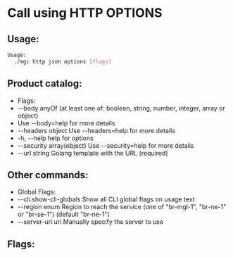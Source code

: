 # Call using HTTP OPTIONS

## Usage:
```bash
Usage:
  ./mgc http json options [flags]
```

## Product catalog:
- Flags:
- --body anyOf               (at least one of: boolean, string, number, integer, array or object)
- Use --body=help for more details
- --headers object           Use --headers=help for more details
- -h, --help                     help for options
- --security array(object)   Use --security=help for more details
- --url string               Golang template with the URL (required)

## Other commands:
- Global Flags:
- --cli.show-cli-globals   Show all CLI global flags on usage text
- --region enum            Region to reach the service (one of "br-mgl-1", "br-ne-1" or "br-se-1") (default "br-ne-1")
- --server-url uri         Manually specify the server to use

## Flags:
```bash

```

